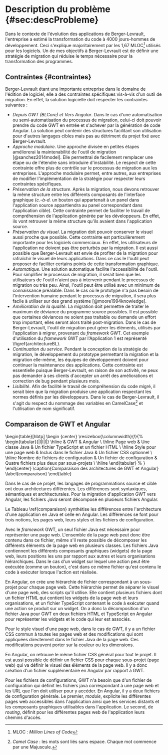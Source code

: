# Description du problème {#sec:descProbleme}

Dans le contexte de l'évolution des applications de Berger-Levrault,
    l'entreprise a estimé la transformation du code à 4000 jours-hommes de développement.
Ceci s'explique majoritairement par les 1,67 MLOC[^mloc] utilisés pour les logiciels.
Un de mes objectifs à Berger-Levrault est de définir une stratégie de migration
    qui réduise le temps nécessaire pour la transformation des programmes.

[^mloc]: MLOC : _Million Lines of Code_

## Contraintes {#contraintes}

Berger-Levrault étant une importante entreprise dans le domaine de l'édition de logiciel,
    elle a des contraintes spécifiques vis-à-vis d'un outil de migration.
En effet, la solution logicielle doit respecter les contraintes suivantes :

- _Depuis GWT (BLCore) et Vers Angular_. Dans le cas d'une automatisation ou semi-automatisation du processus de migration,
    celui-ci doit pouvoir prendre du code GWT en entrée et s'achever par la génération de code Angular.
    La solution peut contenir des structures facilitant son utilisation pour d'autres langages cibles mais pas au détriment du projet fixé avec Berger-Levrault.
- _Approche modulaire_. Une approche divisée en petites étapes améliorerai la maintenabilité de l'outil de migration [@sanchez2014model].
    Elle permettrai de facilement remplacer une étape ou de l'étendre sans introduire d'instabilité.
    Le respect de cette contrainte offre plus de contrôle sur le processus de migration aux les entreprises.
    L'approche modulaire permet, entre autres, aux entreprises de modifier l'implémentation de la stratégie pour respecter leurs contraintes spécifiques.
- _Préservation de la structure_. Après la migration, nous devons retrouver la même structure entre les différents composants de l'interface graphique (_c.-à-d._ un bouton qui appartenait à un panel dans l'application source appartiendra au panel correspondant dans l'application cible).
    Cette contrainte permet de faciliter le travail de compréhension de l'application générée par les développeurs.
    En effet, ils vont retrouver la même structure qu'ils avaient dans l'application source.
- _Préservation du visuel_. La migration doit pouvoir conserver le visuel aussi proche que possible.
    Cette contrainte est particulièrement importante pour les logiciels commerciaux.
    En effet, les utilisateurs de l'application ne doivent pas être perturbés par la migration.
    Il est aussi possible que Berger-Levrault est envie de profiter de la migration
        pour rafraîchir le visuel de leurs applications.
    Dans ce cas le l'outil peut proposer de faciliter certains points de cette transformation graphique.
- _Automatique_. Une solution automatique facilite l'accessibilité de l'outil.
    Pour simplifier le processus de migration, il serait bien que les utilisateurs de l'outil n'aient pas à intervenir pendant le processus de migration ou très peu.
    Ainsi, l'outil peut être utilisé avec un minimum de connaissance préalable.
    Dans le cas où le prototype n'a pas besoin de l'intervention humaine pendant le processus de migration,
        il sera plus facile à utiliser sur des grand système [@moore1994knowledge].
- _Amélioration de la qualité_. La migration doit permettre de traiter le maximum de déviance du programme source possibles.
    Il est possible que certaines déviances ne soient pas traitable ou demande un effort trop important,
        elles seront alors traité post-migration.
    Dans le cas de Berger-Levrault, l'outil de migration peut gérer les éléments, utilisés par l'application à migrer, provenant du _framework_ GWT.
    Cet exemple d'utilisation du _framework_ GWT par l'Application 1 est représenté \figref{architectureBL}.
- _Continuation du service_. Pendant la conception de la stratégie de migration, le développement du prototype permettant la migration et la migration elle-même,
        les équipes de développement doivent pour continuer la maintenance des applications.
    Cette contrainte est essentielle puisque Berger-Levrault, en raison de son activité, ne peux pas demander à ses clients d'accepter
        un arrêt des améliorations et correction de bug pendant plusieurs mois.
- _Lisibilité_. Afin de facilité le travail de compréhension du code migré,
        il serait bien que la migration produise une application respectant les normes définis par les développeurs.
    Dans le cas de Berger-Levrault, il s'agit du respect du nommage des variables en CamelCase[^CamelCase]
        et l'utilisation de nom significatif.

[^CamelCase]: _Camel Case_ : les mots sont liés sans espace. Chaque mot commence par une Majuscule.

## Comparaison de GWT et Angular

\begin{table}[hbtp]
    \begin {center}
    \resizebox{\columnwidth}{!}{%
    \begin{tabular}{|l|l|l|}
        \hline
         & GWT & Angular \\
        \hline
        Page web    & Une classe Java & Un fichier TypeScript et un fichier HTML \\
        \hline
        Style pour une page web & Inclus dans le fichier Java & Un fichier CSS optionnel \\
        \hline
        Nombre de fichiers de configuration & Un fichier de configuration & Quatre fichiers plus deux par sous-projets \\
        \hline
    \end{tabular} %
    }
    \end{center}
    \caption{Comparaison des architectures de GWT et Angular}
    \label{comparaison}
\end{table}

Dans le cas de ce projet, les langages de programmations source et cible ont deux architectures différentes.
Les différences sont syntaxiques, sémantiques et architecturales.
Pour la migration d'application GWT vers Angular, les fichiers _.java_ seront décomposé en plusieurs fichiers Angular.

Le Tableau \ref{comparaison} synthétise les différences entre l'architecture d'une application en Java et celle en Angular.
Les différences se font pour trois notions, les pages web, leurs styles et les fichiers de configuration.

Avec le _framework_ GWT, un seul fichier Java est nécessaire pour représenter une page web.
L'ensemble de la page web peut donc être contenu dans ce fichier,
    même s'il reste possible de décomposer les différents éléments de la page web en plusieurs classes.
Les fichiers Java contiennent les différents composants graphiques (widgets) de la page web, leurs positions les uns par rapport aux autres et leurs organisations hiérarchiques.
Dans le cas d'un widget sur lequel une action peut être exécutée (comme un bouton), c'est dans ce
    même fichier qu'est contenu le code à exécuter lorsque l'action est réalisée.

En Angular, on crée une hiérarchie de fichier correspondant à un sous-projet pour chaque page web.
Cette hiérarchie permet de séparer le visuel d'une page web, des scripts qu'il utilise.
Elle contient plusieurs fichiers dont un fichier HTML qui contient les widgets de la page web et leurs organisations,
    et un fichier TypeScript contenant le code à exécuter quand une action se produit sur un widget.
On a donc la décomposition d'un fichier Java pour GWT en deux fichiers HTML et TypeScript en Angular pour représenter les widgets et le code qui leur est associés.

Pour le style visuel d'une page web, dans le cas de GWT, il y a un fichier CSS commun à toutes les pages web et des modifications qui sont appliquées directement dans le fichier Java de la page web.
Ces modifications peuvent porter sur la couleur ou les dimensions.

En Angular, on retrouve le même fichier CSS général pour tout le projet.
Il est aussi possible de définir un fichier CSS pour chaque sous-projet (page web) qui va définir le visuel des éléments de la page web.
Il y a donc création d'un fichier supplémentaire en Angular par rapport à GWT.

Pour les fichiers de configurations, GWT n'a besoin que d'un fichier de configuration qui définit
    les fichiers java correspondant à une page web et les URL que l'on doit utiliser pour y accéder.
En Angular, il y a deux fichiers de configuration générale. Le premier, _module_, explicite les différentes pages web accessibles dans l'application ainsi que les services distants et les composants graphiques utilisables dans l'application. Le second, de _routing_, définit pour les différentes pages web de l'application leurs chemins d'accès.
